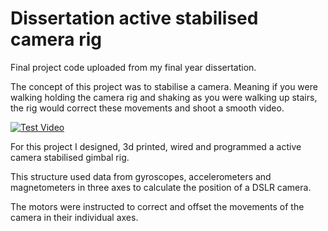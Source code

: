# Dissertation active stabilised camera rig

Final project code uploaded from my final year dissertation. 

The concept of this project was to stabilise a camera. Meaning if you were walking holding the camera rig and shaking as you were walking up stairs, the rig would correct these movements and shoot a smooth video. 

[![Test Video](https://img.youtube.com/vi/bEc7RHL4aj4/0.jpg)](https://www.youtube.com/watch?v=bEc7RHL4aj4)

For this project I designed, 3d printed, wired and programmed a active camera stabilised gimbal rig.

This structure used data from gyroscopes, accelerometers and magnetometers in three axes to calculate the position of a DSLR camera.

The motors were instructed to correct and offset the movements of the camera in their individual axes. 
